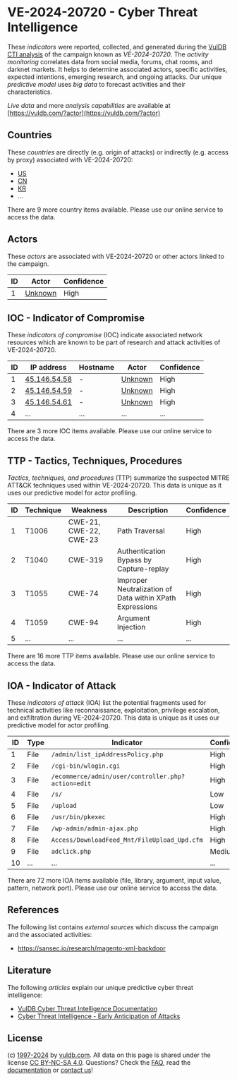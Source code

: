 # VE-2024-20720 - Cyber Threat Intelligence

These _indicators_ were reported, collected, and generated during the [VulDB CTI analysis](https://vuldb.com/?kb.cti) of the campaign known as _VE-2024-20720_. The _activity monitoring_ correlates data from social media, forums, chat rooms, and darknet markets. It helps to determine associated actors, specific activities, expected intentions, emerging research, and ongoing attacks. Our unique _predictive model_ uses _big data_ to forecast activities and their characteristics.

_Live data_ and more _analysis capabilities_ are available at [https://vuldb.com/?actor](https://vuldb.com/?actor)

## Countries

These _countries_ are directly (e.g. origin of attacks) or indirectly (e.g. access by proxy) associated with VE-2024-20720:

* [US](https://vuldb.com/?country.us)
* [CN](https://vuldb.com/?country.cn)
* [KR](https://vuldb.com/?country.kr)
* ...

There are 9 more country items available. Please use our online service to access the data.

## Actors

These _actors_ are associated with VE-2024-20720 or other actors linked to the campaign.

ID | Actor | Confidence
-- | ----- | ----------
1 | [Unknown](https://vuldb.com/?actor.unknown) | High

## IOC - Indicator of Compromise

These _indicators of compromise_ (IOC) indicate associated network resources which are known to be part of research and attack activities of VE-2024-20720.

ID | IP address | Hostname | Actor | Confidence
-- | ---------- | -------- | ----- | ----------
1 | [45.146.54.58](https://vuldb.com/?ip.45.146.54.58) | - | [Unknown](https://vuldb.com/?actor.unknown) | High
2 | [45.146.54.59](https://vuldb.com/?ip.45.146.54.59) | - | [Unknown](https://vuldb.com/?actor.unknown) | High
3 | [45.146.54.61](https://vuldb.com/?ip.45.146.54.61) | - | [Unknown](https://vuldb.com/?actor.unknown) | High
4 | ... | ... | ... | ...

There are 3 more IOC items available. Please use our online service to access the data.

## TTP - Tactics, Techniques, Procedures

_Tactics, techniques, and procedures_ (TTP) summarize the suspected MITRE ATT&CK techniques used within VE-2024-20720. This data is unique as it uses our predictive model for actor profiling.

ID | Technique | Weakness | Description | Confidence
-- | --------- | -------- | ----------- | ----------
1 | T1006 | CWE-21, CWE-22, CWE-23 | Path Traversal | High
2 | T1040 | CWE-319 | Authentication Bypass by Capture-replay | High
3 | T1055 | CWE-74 | Improper Neutralization of Data within XPath Expressions | High
4 | T1059 | CWE-94 | Argument Injection | High
5 | ... | ... | ... | ...

There are 16 more TTP items available. Please use our online service to access the data.

## IOA - Indicator of Attack

These _indicators of attack_ (IOA) list the potential fragments used for technical activities like reconnaissance, exploitation, privilege escalation, and exfiltration during VE-2024-20720. This data is unique as it uses our predictive model for actor profiling.

ID | Type | Indicator | Confidence
-- | ---- | --------- | ----------
1 | File | `/admin/list_ipAddressPolicy.php` | High
2 | File | `/cgi-bin/wlogin.cgi` | High
3 | File | `/ecommerce/admin/user/controller.php?action=edit` | High
4 | File | `/s/` | Low
5 | File | `/upload` | Low
6 | File | `/usr/bin/pkexec` | High
7 | File | `/wp-admin/admin-ajax.php` | High
8 | File | `Access/DownloadFeed_Mnt/FileUpload_Upd.cfm` | High
9 | File | `adclick.php` | Medium
10 | ... | ... | ...

There are 72 more IOA items available (file, library, argument, input value, pattern, network port). Please use our online service to access the data.

## References

The following list contains _external sources_ which discuss the campaign and the associated activities:

* https://sansec.io/research/magento-xml-backdoor

## Literature

The following _articles_ explain our unique predictive cyber threat intelligence:

* [VulDB Cyber Threat Intelligence Documentation](https://vuldb.com/?kb.cti)
* [Cyber Threat Intelligence - Early Anticipation of Attacks](https://www.scip.ch/en/?labs.20201022)

## License

(c) [1997-2024](https://vuldb.com/?kb.changelog) by [vuldb.com](https://vuldb.com/?kb.about). All data on this page is shared under the license [CC BY-NC-SA 4.0](https://creativecommons.org/licenses/by-nc-sa/4.0/). Questions? Check the [FAQ](https://vuldb.com/?kb.faq), read the [documentation](https://vuldb.com/?kb) or [contact us](https://vuldb.com/?contact)!
